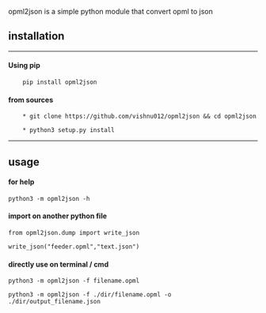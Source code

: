 opml2json is a simple python module that convert opml to json 

## installation
---

#### Using pip
        pip install opml2json
    
#### from sources
        * git clone https://github.com/vishnu012/opml2json && cd opml2json

        * python3 setup.py install
---
## usage

#### for help
    python3 -m opml2json -h

#### import on another python file
    from opml2json.dump import write_json

    write_json("feeder.opml","text.json")

#### directly use on terminal / cmd
    python3 -m opml2json -f filename.opml

    python3 -m opml2json -f ./dir/filename.opml -o ./dir/output_filename.json

